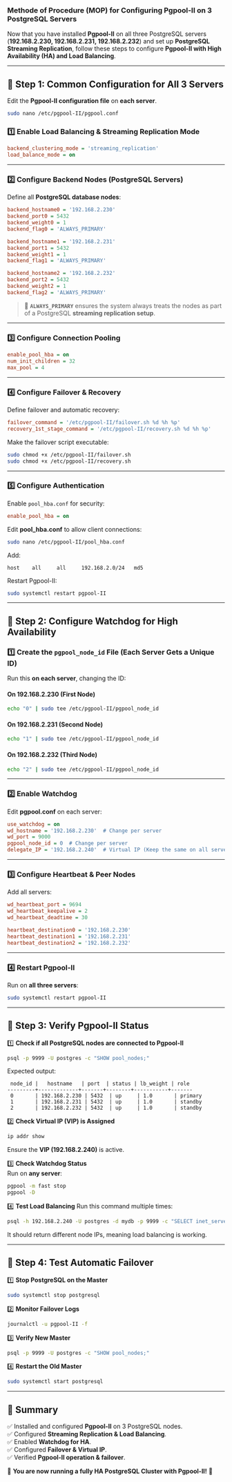 ### **Methode of Procedure (MOP) for Configuring Pgpool-II on 3 PostgreSQL Servers**  
Now that you have installed **Pgpool-II** on all three PostgreSQL servers (**192.168.2.230, 192.168.2.231, 192.168.2.232**) and set up **PostgreSQL Streaming Replication**, follow these steps to configure **Pgpool-II with High Availability (HA) and Load Balancing**.  

---

## **📌 Step 1: Common Configuration for All 3 Servers**  
Edit the **Pgpool-II configuration file** on **each server**.

```bash
sudo nano /etc/pgpool-II/pgpool.conf
```

### **1️⃣ Enable Load Balancing & Streaming Replication Mode**
```ini
backend_clustering_mode = 'streaming_replication'
load_balance_mode = on
```

---

### **2️⃣ Configure Backend Nodes (PostgreSQL Servers)**
Define all **PostgreSQL database nodes**:

```ini
backend_hostname0 = '192.168.2.230'
backend_port0 = 5432
backend_weight0 = 1
backend_flag0 = 'ALWAYS_PRIMARY'

backend_hostname1 = '192.168.2.231'
backend_port1 = 5432
backend_weight1 = 1
backend_flag1 = 'ALWAYS_PRIMARY'

backend_hostname2 = '192.168.2.232'
backend_port2 = 5432
backend_weight2 = 1
backend_flag2 = 'ALWAYS_PRIMARY'
```

> 🔹 **`ALWAYS_PRIMARY`** ensures the system always treats the nodes as part of a PostgreSQL **streaming replication setup**.

---

### **3️⃣ Configure Connection Pooling**
```ini
enable_pool_hba = on
num_init_children = 32
max_pool = 4
```

---

### **4️⃣ Configure Failover & Recovery**
Define failover and automatic recovery:

```ini
failover_command = '/etc/pgpool-II/failover.sh %d %h %p'
recovery_1st_stage_command = '/etc/pgpool-II/recovery.sh %d %h %p'
```

Make the failover script executable:
```bash
sudo chmod +x /etc/pgpool-II/failover.sh
sudo chmod +x /etc/pgpool-II/recovery.sh
```

---

### **5️⃣ Configure Authentication**
Enable `pool_hba.conf` for security:

```ini
enable_pool_hba = on
```

Edit **pool_hba.conf** to allow client connections:

```bash
sudo nano /etc/pgpool-II/pool_hba.conf
```

Add:
```
host    all     all     192.168.2.0/24   md5
```

Restart Pgpool-II:
```bash
sudo systemctl restart pgpool-II
```

---

## **📌 Step 2: Configure Watchdog for High Availability**  
### **1️⃣ Create the `pgpool_node_id` File (Each Server Gets a Unique ID)**
Run this **on each server**, changing the ID:

#### On **192.168.2.230** (First Node)
```bash
echo "0" | sudo tee /etc/pgpool-II/pgpool_node_id
```

#### On **192.168.2.231** (Second Node)
```bash
echo "1" | sudo tee /etc/pgpool-II/pgpool_node_id
```

#### On **192.168.2.232** (Third Node)
```bash
echo "2" | sudo tee /etc/pgpool-II/pgpool_node_id
```

---

### **2️⃣ Enable Watchdog**
Edit **pgpool.conf** on each server:

```ini
use_watchdog = on
wd_hostname = '192.168.2.230'  # Change per server
wd_port = 9000
pgpool_node_id = 0  # Change per server
delegate_IP = '192.168.2.240'  # Virtual IP (Keep the same on all servers)
```

---

### **3️⃣ Configure Heartbeat & Peer Nodes**
Add all servers:

```ini
wd_heartbeat_port = 9694
wd_heartbeat_keepalive = 2
wd_heartbeat_deadtime = 30

heartbeat_destination0 = '192.168.2.230'
heartbeat_destination1 = '192.168.2.231'
heartbeat_destination2 = '192.168.2.232'
```

---

### **4️⃣ Restart Pgpool-II**
Run on **all three servers**:

```bash
sudo systemctl restart pgpool-II
```

---

## **📌 Step 3: Verify Pgpool-II Status**
1️⃣ **Check if all PostgreSQL nodes are connected to Pgpool-II**  
```bash
psql -p 9999 -U postgres -c "SHOW pool_nodes;"
```
Expected output:
```
 node_id |   hostname   | port  | status | lb_weight | role
---------+-------------+-------+--------+-----------+-------
 0       | 192.168.2.230 | 5432  | up     | 1.0       | primary
 1       | 192.168.2.231 | 5432  | up     | 1.0       | standby
 2       | 192.168.2.232 | 5432  | up     | 1.0       | standby
```

2️⃣ **Check Virtual IP (VIP) is Assigned**  
```bash
ip addr show
```
Ensure the **VIP (192.168.2.240)** is active.

3️⃣ **Check Watchdog Status**  
Run on **any server**:
```bash
pgpool -m fast stop
pgpool -D
```

4️⃣ **Test Load Balancing**
Run this command multiple times:
```bash
psql -h 192.168.2.240 -U postgres -d mydb -p 9999 -c "SELECT inet_server_addr();"
```
It should return different node IPs, meaning load balancing is working.

---

## **📌 Step 4: Test Automatic Failover**
1️⃣ **Stop PostgreSQL on the Master**
```bash
sudo systemctl stop postgresql
```
2️⃣ **Monitor Failover Logs**
```bash
journalctl -u pgpool-II -f
```
3️⃣ **Verify New Master**
```bash
psql -p 9999 -U postgres -c "SHOW pool_nodes;"
```
4️⃣ **Restart the Old Master**
```bash
sudo systemctl start postgresql
```

---

## **🎯 Summary**
✅ Installed and configured **Pgpool-II** on 3 PostgreSQL nodes.  
✅ Configured **Streaming Replication & Load Balancing**.  
✅ Enabled **Watchdog for HA**.  
✅ Configured **Failover & Virtual IP**.  
✅ Verified **Pgpool-II operation & failover**.  

🚀 **You are now running a fully HA PostgreSQL Cluster with Pgpool-II!** 🚀
